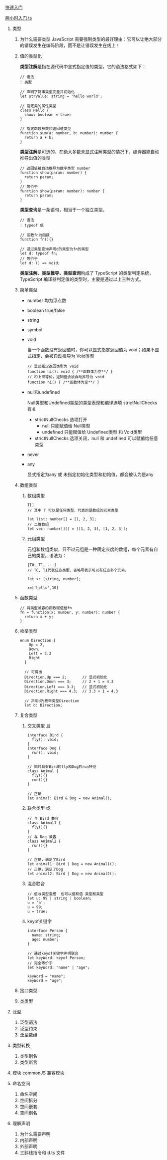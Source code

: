 [快速入门](https://mp.weixin.qq.com/s/ps4qRtkDJSeWUiEw5nqIOg)

[两小时入门 ts](https://github.com/joye61/typescript-tutorial)

1. 类型

   1. 为什么需要类型
      JavaScript 需要强制类型的最好理由：它可以让绝大部分的错误发生在编码阶段，而不是让错误发生在线上！
   2. 值的类型化

      **类型注解**是指在源代码中显式指定值的类型，它的语法格式如下：

      ```
      // 语法
      : 类型

      // 声明字符串类型变量并初始化
      let strValue: string = 'hello world';

      // 指定类的属性类型
      class Hello {
        show: boolean = true;
      }

      // 指定函数参数和返回值类型
      function sum(a: number, b: number): number {
        return a + b;
      }
      ```

      **类型注解**是可选的，在绝大多数未显式注解类型的情况下，编译器能自动推导出值的类型

      ```
      // 返回值被自动推导为数字类型 number
      function show(param: number) {
        return param;
      }
      // 等价于
      function show(param: number): number {
        return param;
      }
      ```

      **类型查询**是一条语句，相当于一个独立类型。

      ```
      // 语法
      : typeof 值

      // 函数fn为函数
      function fn(){}

      // 通过类型查询声明d的类型为fn的类型
      let d: typeof fn;
      // 等价于
      let d: () => void;
      ```

      **类型注解、类型推导、类型查询**构成了 TypeScript 的类型判定系统，TypeScript 编译器判定值的类型时，主要是通过以上三种方式。

   3. 简单类型
      - number 均为浮点数
      - boolean true/false
      - string
      - symbol
      - void

          当一个函数没有返回值时，你可以显式指定返回值为 void；如果不显式指定，会被自动推导为 Void类型
          ~~~
          // 显式指定返回类型为 void
          function hi(): void { /**函数体为空**/ }
          // 和上面等价，返回值会被自动推导为 void
          function hi() { /**函数体为空**/ }
          ~~~
      - null和undefined

          Null类型和Undefined类型的类型表现和编译选项 strictNullChecks 有关
          - strictNullChecks 选项打开
              - null 只能赋值给 Null类型
              - undefined 只能赋值给 Undefined类型 和 Void类型
          - strictNullChecks 选项关闭，null 和 undefined 可以赋值给任意类型

      - never
      - any 

          显式指定为any 或 未指定初始化类型和初始值，都会被认为是any
   4. 数组类型

      1. 数组类型
          ~~~
          T[]
          // 其中 T 可以是任何类型，代表的是数组的元素类型

          let list: number[] = [1, 2, 3];
          // 二维数组
          let vec: number[][] = [[1, 2, 3], [1, 2, 3]];
          ~~~
      2. 元组类型

          元组和数组类似，只不过元组是一种固定长度的数组，每个元素有自己的类型。语法为：
          ~~~
          [T0, T1, ...]
          // T0, T1代表任意类型，省略号表示可以有任意多个元素。

          let x: [string, number];

          x=['hello',10]
          ~~~

   5. 函数类型
      ~~~
      // 将类型兼容的函数赋值给fn
      fn = function(x: number, y: number): number {
        return x + y;
      }
      ~~~
   6. 枚举类型
      ~~~
      enum Direction {
          Up = 2,
          Down,
          Left = 3.3
          Right
        }

        // 可得出
        Direction.Up === 2;       // 显式初始化
        Direction.Down === 3;     // 2 + 1 = 4.3
        Direction.Left === 3.3;   // 显式初始化
        Direction.Right === 4.3;  // 3.3 + 1 = 4.3

        // 声明d为枚举类型Direction
        let d: Direction;
      ~~~
   7. 复合类型
      1. 交叉类型 且
          ~~~
          interface Bird {
            fly(): void;
          }
          interface Dog {
            run(): void;
          } 

          // 同时具有Bird的fly和Dog的run特征
          class Animal {
            fly(){}
            run(){}
          }

          // 正确
          let animal: Bird & Dog = new Animal();
          ~~~
      2. 联合类型 或
          ~~~
          // 与 Bird 兼容
          class Animal1 {
            fly(){}
          }
          // 与 Dog 兼容
          class Animal2 {
            run(){}
          }

          // 正确，满足了Bird
          let animal1: Bird | Dog = new Animal1();
          // 正确，满足了Dog
          let animal2: Bird | Dog = new Animal2();
          ~~~
      3. 混合联合
          ~~~
          // 值与类型混搭  也可以值和值 类型和类型
          let u: 99 | string | boolean;
          u = 'a';
          u = 99;
          u = true;
          ~~~
      4. keyof关键字
          ~~~
          interface Person {
            name: string;
            age: number;
          }

          // 通过keyof关键字声明联合
          let keyWord: keyof Person;
          // 完全等价于
          let keyWord: "name" | "age";

          keyWord = "name";
          keyWord = "age";
          ~~~
   8. 接口类型
   
   9. 类类型

2. 泛型
   1. 泛型语法
   2. 泛型约束
   3. 泛型数组

3. 类型转换
   1. 类型别名
   2. 类型断言

4. 模块
   commonJS 兼容模块

5. 命名空间
   1. 命名空间
   2. 空间拆分
   3. 空间嵌套
   4. 空间别名

6. 理解声明
   1. 为什么需要声明
   2. 内部声明
   3. 外部声明
   4. 三斜线指令和 d.ts 文件
